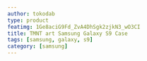 ```yaml
---
author: tokodab
type: product
featimg: 1Ge8aciG9Fd_ZvA4DhSgk2zjkN3_wO3CI
title: TMNT art Samsung Galaxy S9 Case
tags: [samsung, galaxy, s9]
category: [samsung]
---
```

